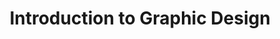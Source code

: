 ---
title: Introduction to Graphic Design
number: GD 100
academic-home: Arts & Arch
pre-req:
course-type: [Supporting, General Education]
description: Introduction to Graphic Design (3) A beginning level graphic design course. Instruction touches on the practice, theories, history and processes of the graphic design industry.
bulletin-link: http://bulletins.psu.edu/undergrad/courses/g/gd/100
pathway-list: [Generalist, Video Production, Digital Design, Interactive Media Developer]
---